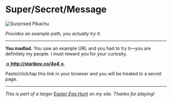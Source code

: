 # Super/Secret/Message

![Surprised Pikachu](https://starikov.co/content/images/2025/06/surprised_pikachu.jpg)

*Provides an example path, you actually try it.*

---

**You madlad.** You saw an example URL and you had to try it—you are definitely my people. I must reward you for your curiosity.

**[→ http://starikov.co/4o4 ←](http://starikov.co/4o4)**

Paste/click/tap this link in your browser and you will be treated to a secret page.

---

*This is part of a larger [Easter Egg Hunt](https://starikov.co/easter-egg-hunt/) on my site. Thanks for playing!*

